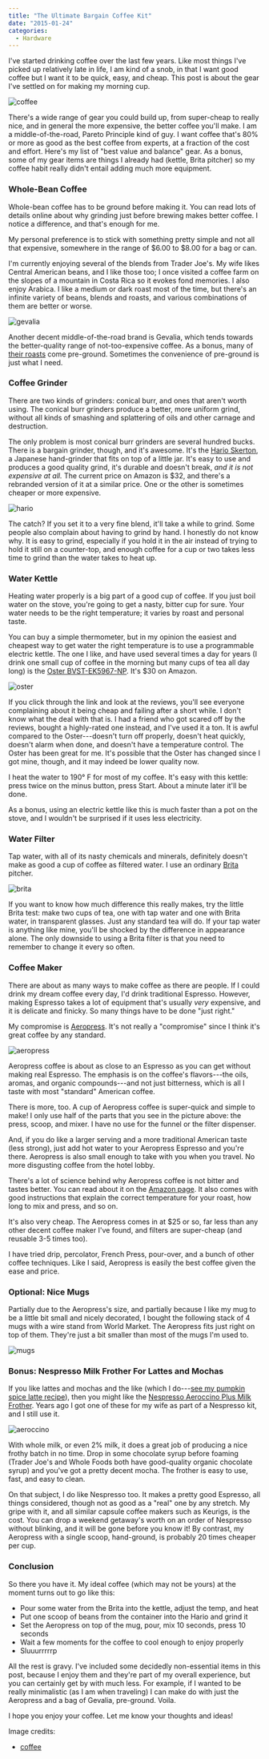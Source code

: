 ```yaml
---
title: "The Ultimate Bargain Coffee Kit"
date: "2015-01-24"
categories:
  - Hardware
---
```


I've started drinking coffee over the last few years. Like most things I've
picked up relatively late in life, I am kind of a snob, in that I want good
coffee but I want it to be quick, easy, and cheap. This post is about the gear
I've settled on for making my morning cup.

![coffee](/media/2015/01/coffee.jpg)

<!--more-->

There's a wide range of gear you could build up, from super-cheap to really
nice, and in general the more expensive, the better coffee you'll make. I am a
middle-of-the-road, Pareto Principle kind of guy. I want coffee that's 80% or
more as good as the best coffee from experts, at a fraction of the cost and
effort. Here's my list of "best value and balance" gear. As a bonus, some of my
gear items are things I already had (kettle, Brita pitcher) so
my coffee habit really didn't entail adding much more equipment.

### Whole-Bean Coffee

Whole-bean coffee has to be ground before making it. You can read lots of
details online about why grinding just before brewing makes better coffee. I
notice a difference, and that's enough for me.

My personal preference is to stick with something pretty simple and not all that
expensive, somewhere in the range of $6.00 to $8.00 for a bag or can.

I'm currently enjoying several of the blends from Trader Joe's. My wife likes
Central American beans, and I like those too; I once visited a coffee farm on
the slopes of a mountain in Costa Rica so it evokes fond memories. I also enjoy
Arabica. I like a medium or dark roast most of the time, but there's an infinite
variety of beans, blends and roasts, and various combinations of them are better
or worse.

![gevalia](/media/2015/01/gevalia.jpg)

Another decent middle-of-the-road brand is Gevalia, which tends towards the
better-quality range of not-too-expensive coffee. As a bonus, many of [their
roasts](www.amazon.com/Gevalia-French-Roast-Ground-Coffee/dp/B00MBEKH6U/?tag=xaprb-20)
come pre-ground. Sometimes the convenience of pre-ground is just what I need.

### Coffee Grinder

There are two kinds of grinders: conical burr, and ones that aren't worth using.
The conical burr grinders produce a better, more uniform grind, without all
kinds of smashing and splattering of oils and other carnage and destruction.

The only problem is most conical burr grinders are several hundred bucks. There
is a bargain grinder, though, and it's awesome. It's the [Hario
Skerton](http://www.amazon.com/Hario-Ceramic-Skerton-Storage-Capacity/dp/B001802PIQ/?tag=xaprb-20), a Japanese hand-grinder
that fits on top of a little jar. It's easy to use and produces a good quality
grind, it's durable and doesn't break, *and it is not expensive at all.* The current price on Amazon is $32, and
there's a rebranded version of it at a similar price. One or the other is
sometimes cheaper or more expensive.

![hario](/media/2015/01/hario.jpg)

The catch? If you set it to a very fine blend, it'll take a while to grind.
Some people also complain about having to grind by hand. I honestly do not know
why. It is easy to grind, especially if you hold it in the air instead of trying
to hold it still on a counter-top, and enough coffee for a cup or two takes less
time to grind than the water takes to heat up.

### Water Kettle

Heating water properly is a big part of a good cup of coffee. If you just boil
water on the stove, you're going to get a nasty, bitter cup for sure. Your water
needs to be the right temperature; it varies by roast and personal taste.

You can buy a simple thermometer, but in my opinion the easiest and cheapest way
to get water the right temperature is to use a programmable electric kettle. The
one I like, and have used several times a day for years (I drink one small cup
of coffee in the morning but many cups of tea all day long) is the [Oster
BVST-EK5967-NP](http://www.amazon.com/Oster-BVST-EK5967-NP-Digital-Temperature-1-7-Liter/dp/B00BLR03I0/?tag=xaprb-20).
It's $30 on Amazon.

![oster](/media/2015/01/oster.jpg)

If you click through the link and look at the reviews, you'll see everyone
complaining about it being cheap and failing after a short while. I don't know
what the deal with that is. I had a friend who got scared off by the reviews,
bought a highly-rated one instead, and I've used it a ton. It is awful compared
to the Oster---doesn't turn off properly, doesn't heat quickly, doesn't alarm
when done, and doesn't have a temperature control. The Oster has been great
for me. It's possible that the Oster has changed since I got mine, though, and
it may indeed be lower quality now.

I heat the water to 190&deg; F for most of my coffee. It's easy with this
kettle: press twice on the minus button, press Start. About a minute later it'll
be done.

As a bonus, using an electric kettle like this is much faster than a pot on the
stove, and I wouldn't be surprised if it uses less electricity.

### Water Filter

Tap water, with all of its nasty chemicals and minerals, definitely doesn't make as good a
cup of coffee as filtered water. I use an ordinary
[Brita](http://www.amazon.com/Brita-10-Cup-Everyday-Filter-Pitcher/dp/B004GNGID0/?tag=xaprb-20)
pitcher.

![brita](/media/2015/01/brita.jpg)

If you want to know how much difference this really makes, try the little Brita
test: make two cups of tea, one with tap water and one with Brita water, in
transparent glasses. Just any standard tea will do. If your tap water is
anything like mine, you'll be shocked by the difference in appearance alone. The
only downside to using a Brita filter is that you need to remember to change it
every so often.

### Coffee Maker

There are about as many ways to make coffee as there are people. If I could
drink my dream coffee every day, I'd drink traditional Espresso. However, making
Espresso takes a lot of equipment that's usually *very* expensive, and it is
delicate and finicky. So many things have to be done "just right."

My compromise is
[Aeropress](http://www.amazon.com/Aeropress-Coffee-and-Espresso-Maker/dp/B0047BIWSK/?tag=xaprb-20). It's
not really a "compromise" since I think it's great coffee by any standard.

![aeropress](/media/2015/01/aeropress.jpg)

Aeropress coffee is about as close to an Espresso as
you can get without making real Espresso. The emphasis is on the coffee's
flavors---the oils, aromas, and organic compounds---and not just bitterness,
which is all I taste with most "standard" American coffee.

There is more, too. A cup of Aeropress coffee is super-quick and simple to make!
I only use half of the parts that you see in the picture above: the press,
scoop, and mixer. I have no use for the funnel or the filter dispenser.

And, if you do like a larger serving and a more traditional American taste (less
strong), just add hot water to your Aeropress Espresso and you're there.
Aeropress is also small enough to take with you when you travel. No more
disgusting coffee from the hotel lobby.

There's a lot of science behind why Aeropress coffee is not bitter and tastes
better. You can read about it on the 
[Amazon page](http://www.amazon.com/Aeropress-Coffee-and-Espresso-Maker/dp/B0047BIWSK/?tag=xaprb-20).
It also comes with good instructions that explain the correct temperature for
your roast, how long to mix and press, and so on.

It's also very cheap. The Aeropress comes in at $25 or so, far less than any
other decent coffee maker I've found, and filters are super-cheap (and reusable
3-5 times too).

I have tried drip, percolator, French Press, pour-over, and a bunch of other
coffee techniques. Like I said, Aeropress is easily the best coffee given the
ease and price.

### Optional: Nice Mugs

Partially due to the Aeropress's size, and partially because I like my mug to be
a little bit small and nicely decorated, I bought the following stack of 4 mugs
with a wire stand
from World Market. The Aeropress fits just right on top of them. They're just a
bit smaller than most of the mugs I'm used to.

![mugs](/media/2015/01/mugs.jpg)


### Bonus: Nespresso Milk Frother For Lattes and Mochas

If you like lattes and mochas and the like (which I do---[see my pumpkin spice latte
recipe](https://vividcortex.com/blog/2014/11/05/make-your-own-pumpkin-spice-latte/)), then you might like the
[Nespresso Aeroccino Plus Milk Frother](http://www.amazon.com/Nespresso-Aeroccino-Plus-Milk-Frother/dp/B001UHZAYS/?tag=xaprb-20).
Years ago I got one of these for my wife as part of a Nespresso kit, and I still use it.

![aeroccino](/media/2015/01/aeroccino.jpg)

With whole milk, or even 2% milk, it does a great job of producing a nice frothy
batch in no time. Drop in some chocolate syrup before foaming (Trader Joe's and Whole Foods
both have good-quality organic chocolate syrup) and you've got a pretty decent
mocha. The frother is easy to use, fast, and easy to clean.

On that subject, I do like Nespresso too. It makes a pretty good Espresso, all
things considered, though not as good as a "real" one by any stretch. My gripe
with it, and all similar capsule coffee makers such as Keurigs, is the cost. You
can drop a weekend getaway's worth on an order of Nespresso without blinking,
and it will be gone before you know it! By contrast, my Aeropress with a single
scoop, hand-ground, is probably 20 times cheaper per cup.

### Conclusion

So there you have it. My ideal coffee (which may not be yours) at the moment
turns out to go like this:

* Pour some water from the Brita into the kettle, adjust the temp, and heat
* Put one scoop of beans from the container into the Hario and grind it
* Set the Aeropress on top of the mug, pour, mix 10 seconds, press 10 seconds
* Wait a few moments for the coffee to cool enough to enjoy properly
* Sluuurrrrrp

All the rest is gravy. I've included some decidedly non-essential items in this
post, because I enjoy them and they're part of my overall experience, but you
can certainly get by with much less. For example, if I wanted to be really
minimalistic (as I am when traveling) I can make do with just the Aeropress and
a bag of Gevalia, pre-ground. Voila.

I hope you enjoy your coffee. Let me know your thoughts and ideas!

Image credits:

  * [coffee](https://www.flickr.com/photos/zachinglis/5507648594/)

